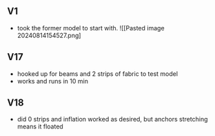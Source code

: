 ## V1
- took the former model to start with.
![[Pasted image 20240814154527.png]
## V17
- hooked up for beams and 2 strips of fabric to test model
- works and runs in 10 min
## V18
- did 0 strips and inflation worked as desired, but anchors stretching means it floated